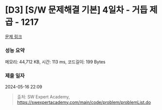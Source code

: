 # [D3] [S/W 문제해결 기본] 4일차 - 거듭 제곱 - 1217 

[문제 링크](https://swexpertacademy.com/main/code/problem/problemDetail.do?contestProbId=AV14dUIaAAUCFAYD) 

### 성능 요약

메모리: 44,712 KB, 시간: 113 ms, 코드길이: 199 Bytes

### 제출 일자

2024-05-16 22:09



> 출처: SW Expert Academy, https://swexpertacademy.com/main/code/problem/problemList.do